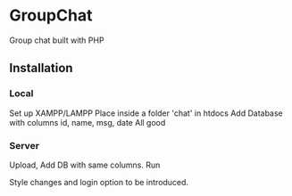 # GroupChat
Group chat built with PHP

## Installation
### Local
Set up XAMPP/LAMPP
Place inside a folder 'chat' in htdocs
Add Database with columns id, name, msg, date
All good

### Server
Upload, Add DB with same columns.
Run

Style changes and login option to be introduced.


